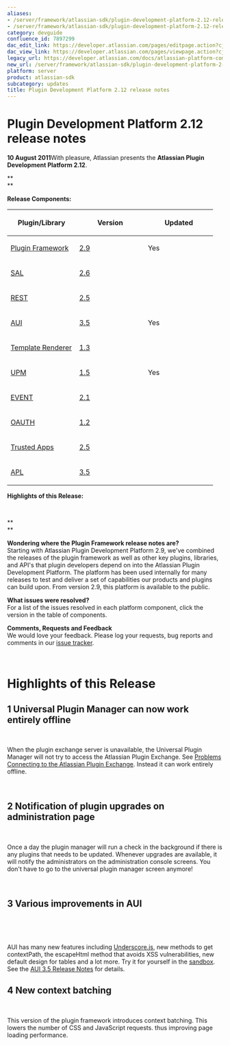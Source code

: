 ```yaml
---
aliases:
- /server/framework/atlassian-sdk/plugin-development-platform-2.12-release-notes-7897299.html
- /server/framework/atlassian-sdk/plugin-development-platform-2.12-release-notes-7897299.md
category: devguide
confluence_id: 7897299
dac_edit_link: https://developer.atlassian.com/pages/editpage.action?cjm=wozere&pageId=7897299
dac_view_link: https://developer.atlassian.com/pages/viewpage.action?cjm=wozere&pageId=7897299
legacy_url: https://developer.atlassian.com/docs/atlassian-platform-common-components/about-the-platform/plugin-development-platform-2-12-release-notes
new_url: /server/framework/atlassian-sdk/plugin-development-platform-2-12-release-notes
platform: server
product: atlassian-sdk
subcategory: updates
title: Plugin Development Platform 2.12 release notes
---
```

# Plugin Development Platform 2.12 release notes

**10 August 2011**With pleasure, Atlassian presents the **Atlassian Plugin Development Platform 2.12**.

**  
**

**Release Components:**

<table>
<colgroup>
<col style="width: 33%" />
<col style="width: 33%" />
<col style="width: 33%" />
</colgroup>
<thead>
<tr class="header">
<th><p>Plugin/Library</p></th>
<th><p>Version</p></th>
<th><p>Updated</p></th>
</tr>
</thead>
<tbody>
<tr class="odd">
<td><p><a href="https://studio.atlassian.com/svn/PLUG/branches/atlassian-plugins-2.8.x" class="external-link">Plugin Framework</a></p></td>
<td><p><a href="https://studio.atlassian.com/secure/ReleaseNote.jspa?projectId=10240&amp;version=13186" class="external-link">2.9</a></p></td>
<td><p>Yes</p></td>
</tr>
<tr class="even">
<td><p><a href="https://studio.atlassian.com/svn/SAL/branches/sal-2.5.x/" class="external-link">SAL</a></p></td>
<td><p><a href="https://studio.atlassian.com/secure/ReleaseNote.jspa?projectId=10108&amp;version=12441" class="external-link">2.6</a></p></td>
<td><p> </p></td>
</tr>
<tr class="odd">
<td><p><a href="https://studio.atlassian.com/svn/REST/branches/rest-2.4.x/" class="external-link">REST</a></p></td>
<td><p><a href="https://studio.atlassian.com/secure/ReleaseNote.jspa?projectId=10292&amp;version=13185" class="external-link">2.5</a></p></td>
<td><p> </p></td>
</tr>
<tr class="even">
<td><p><a href="https://studio.atlassian.com/svn/AJS/branches/auiplugin-3.4.x" class="external-link">AUI</a></p></td>
<td><p><a href="https://studio.atlassian.com/secure/ReleaseNote.jspa?projectId=10270&amp;version=12439" class="external-link">3.5</a></p></td>
<td><p>Yes</p></td>
</tr>
<tr class="odd">
<td><p><a href="https://studio.atlassian.com/svn/ATR/branches/atlassian-template-renderer-1.2.x" class="external-link">Template Renderer</a></p></td>
<td><p><a href="https://studio.atlassian.com/secure/ReleaseNote.jspa?projectId=10301&amp;version=11896" class="external-link">1.3</a></p></td>
<td><p> </p></td>
</tr>
<tr class="even">
<td><p><a href="https://studio.atlassian.com/svn/UPM/branches/atlassian-universal-plugin-manager-1.4.x" class="external-link">UPM</a></p></td>
<td><p><a href="https://studio.atlassian.com/secure/ReleaseNote.jspa?projectId=10360&amp;version=13235" class="external-link">1.5</a></p></td>
<td><p>Yes</p></td>
</tr>
<tr class="odd">
<td><p><a href="https://studio.atlassian.com/svn/EVENT/branches/atlassian-event-2.1.x/" class="external-link">EVENT</a></p></td>
<td><p><a href="https://studio.atlassian.com/secure/ReleaseNote.jspa?projectId=10693&amp;version=12210" class="external-link">2.1</a></p></td>
<td><p> </p></td>
</tr>
<tr class="even">
<td><p><a href="https://studio.atlassian.com/svn/OAUTH/branches/atlassian-oauth-1.2.x/" class="external-link">OAUTH</a></p></td>
<td><p><a href="https://studio.atlassian.com/secure/ReleaseNote.jspa?projectId=10330&amp;version=12125" class="external-link">1.2</a></p></td>
<td><p> </p></td>
</tr>
<tr class="odd">
<td><p><a href="https://studio.atlassian.com/svn/TRUST/branches/atlassian-trusted-apps-2.4.x/" class="external-link">Trusted Apps</a></p></td>
<td><p><a href="https://studio.atlassian.com/secure/ReleaseNote.jspa?projectId=10110&amp;version=12452" class="external-link">2.5</a></p></td>
<td><p> </p></td>
</tr>
<tr class="even">
<td><p><a href="https://studio.atlassian.com/svn/APL/branches/applinks-3.4.x" class="external-link">APL</a></p></td>
<td><p><a href="https://studio.atlassian.com/secure/ReleaseNote.jspa?projectId=10130&amp;version=12419" class="external-link">3.5</a></p></td>
<td><p> </p></td>
</tr>
</tbody>
</table>

**Highlights of this Release:**

 

**  
**

**Wondering where the Plugin Framework release notes are?**  
Starting with Atlassian Plugin Development Platform 2.9, we've combined the releases of the plugin framework as well as other key plugins, libraries, and API's that plugin developers depend on into the Atlassian Plugin Development Platform. The platform has been used internally for many releases to test and deliver a set of capabilities our products and plugins can build upon. From version 2.9, this platform is available to the public.

**What issues were resolved?**  
For a list of the issues resolved in each platform component, click the version in the table of components.

**Comments, Requests and Feedback**  
We would love your feedback. Please log your requests, bug reports and comments in our <a href="https://studio.atlassian.com/browse/PLUG" class="external-link">issue tracker</a>.

 

# Highlights of this Release

## 1 Universal Plugin Manager can now work entirely offline

 

When the plugin exchange server is unavailable, the Universal Plugin Manager will not try to access the Atlassian Plugin Exchange. See <a href="http://confluence.atlassian.com/display/UPM/Problems+Connecting+to+the+Atlassian+Plugin+Exchange" class="external-link">Problems Connecting to the Atlassian Plugin Exchange</a>. Instead it can work entirely offline.

 

## 2 Notification of plugin upgrades on administration page

 

Once a day the plugin manager will run a check in the background if there is any plugins that needs to be updated. Whenever upgrades are available, it will notify the administrators on the administration console screens. You don't have to go to the universal plugin manager screen anymore!

 

## 3 Various improvements in AUI

 

 

AUI has many new features including <a href="http://documentcloud.github.com/underscore/" class="external-link">Underscore.js</a>, new methods to get contextPath, the escapeHtml method that avoids XSS vulnerabilities, new default design for tables and a lot more. Try it for yourself in the <a href="http://docs.atlassian.com/aui/3.5.0/sandbox/" class="external-link">sandbox</a>. See the [AUI 3.5 Release Notes](https://developer.atlassian.com/display/AUI/AUI+3.5+Release+Notes) for details.

## 4 New context batching

 

This version of the plugin framework introduces context batching. This lowers the number of CSS and JavaScript requests. thus improving page loading performance.













































































































































































































































































































